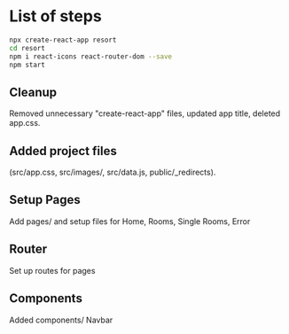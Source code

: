 # List of steps

```bash
npx create-react-app resort
cd resort
npm i react-icons react-router-dom --save
npm start
```

## Cleanup

Removed unnecessary "create-react-app" files, updated app title, deleted app.css.

## Added project files

(src/app.css, src/images/, src/data.js, public/\_redirects).

## Setup Pages

Add pages/ and setup files for Home, Rooms, Single Rooms, Error

## Router

Set up routes for pages

## Components

Added components/ Navbar

